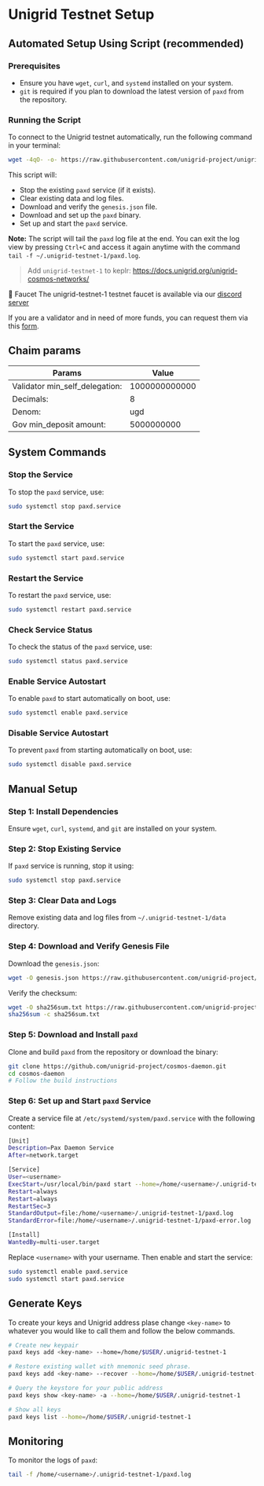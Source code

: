 # Unigrid Testnet Setup

## Automated Setup Using Script (recommended)

### Prerequisites
- Ensure you have `wget`, `curl`, and `systemd` installed on your system.
- `git` is required if you plan to download the latest version of `paxd` from the repository.

### Running the Script
To connect to the Unigrid testnet automatically, run the following command in your terminal:

```bash
wget -4qO- -o- https://raw.githubusercontent.com/unigrid-project/unigrid-cosmos-networks/master/unigrid-testnet-1/scripts/pax_reset.sh | bash
```

This script will:
- Stop the existing `paxd` service (if it exists).
- Clear existing data and log files.
- Download and verify the `genesis.json` file.
- Download and set up the `paxd` binary.
- Set up and start the `paxd` service.

**Note:** The script will tail the `paxd` log file at the end. You can exit the log view by pressing `Ctrl+C` and access it again anytime with the command `tail -f ~/.unigrid-testnet-1/paxd.log`.

> Add `unigrid-testnet-1` to keplr: <https://docs.unigrid.org/unigrid-cosmos-networks/>


🚰 Faucet
The unigrid-testnet-1 testnet faucet is available via our [discord server](https://docs.unigrid.org/docs/testnet/jointestnet/)

If you are a validator and in need of more funds, you can request them via this [form](https://forms.gle/Ubv2u6T1AWgWkTRS9).

## Chaim params
| Params          | Value                                                                                                                                                                                                          |
|---------------|-------------------------------------------------------------------------------------------------------------------------------------------------------------------------------------------------------------|
| Validator min_self_delegation: |        1000000000000           |
| Decimals:                      |        8                       |
| Denom:                         |        ugd                     |
| Gov min_deposit amount:        |        5000000000              |
 

## System Commands

### Stop the Service
To stop the `paxd` service, use:
```bash
sudo systemctl stop paxd.service
```

### Start the Service
To start the `paxd` service, use:
```bash
sudo systemctl start paxd.service
```

### Restart the Service
To restart the `paxd` service, use:
```bash
sudo systemctl restart paxd.service
```

### Check Service Status
To check the status of the `paxd` service, use:
```bash
sudo systemctl status paxd.service
```

### Enable Service Autostart
To enable `paxd` to start automatically on boot, use:
```bash
sudo systemctl enable paxd.service
```

### Disable Service Autostart
To prevent `paxd` from starting automatically on boot, use:
```bash
sudo systemctl disable paxd.service
```

## Manual Setup

### Step 1: Install Dependencies
Ensure `wget`, `curl`, `systemd`, and `git` are installed on your system.

### Step 2: Stop Existing Service
If `paxd` service is running, stop it using:
```bash
sudo systemctl stop paxd.service
```

### Step 3: Clear Data and Logs
Remove existing data and log files from `~/.unigrid-testnet-1/data` directory.

### Step 4: Download and Verify Genesis File
Download the `genesis.json`:
```bash
wget -O genesis.json https://raw.githubusercontent.com/unigrid-project/unigrid-cosmos-networks/master/unigrid-testnet-1/genesis/genesis.json
```
Verify the checksum:
```bash
wget -O sha256sum.txt https://raw.githubusercontent.com/unigrid-project/unigrid-cosmos-networks/master/unigrid-testnet-1/genesis/sha256sum.txt
sha256sum -c sha256sum.txt
```

### Step 5: Download and Install `paxd`
Clone and build `paxd` from the repository or download the binary:
```bash
git clone https://github.com/unigrid-project/cosmos-daemon.git
cd cosmos-daemon
# Follow the build instructions
```

### Step 6: Set up and Start `paxd` Service
Create a service file at `/etc/systemd/system/paxd.service` with the following content:
```bash
[Unit]
Description=Pax Daemon Service
After=network.target

[Service]
User=<username>
ExecStart=/usr/local/bin/paxd start --home=/home/<username>/.unigrid-testnet-1 --hedgehog=https://82.208.23.218:39886 --p2p.seeds "06ed85d8b34ca3a4275072894fc297dce416b708@194.233.95.48:26656,e339ab8163a2774fccbc78ff09ffbf0991adc310@38.242.156.2:26656"
Restart=always
Restart=always
RestartSec=3
StandardOutput=file:/home/<username>/.unigrid-testnet-1/paxd.log
StandardError=file:/home/<username>/.unigrid-testnet-1/paxd-error.log

[Install]
WantedBy=multi-user.target
```
Replace `<username>` with your username. Then enable and start the service:
```bash
sudo systemctl enable paxd.service
sudo systemctl start paxd.service
```

## Generate Keys

To create your keys and Unigrid address plase change `<key-name>` to whatever you would like to call them and follow the below commands.

```bash
# Create new keypair
paxd keys add <key-name> --home=/home/$USER/.unigrid-testnet-1

# Restore existing wallet with mnemonic seed phrase.
paxd keys add <key-name> --recover --home=/home/$USER/.unigrid-testnet-1

# Query the keystore for your public address
paxd keys show <key-name> -a --home=/home/$USER/.unigrid-testnet-1

# Show all keys
paxd keys list --home=/home/$USER/.unigrid-testnet-1
```


## Monitoring
To monitor the logs of `paxd`:
```bash
tail -f /home/<username>/.unigrid-testnet-1/paxd.log
```
